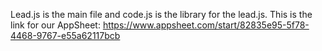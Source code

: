 Lead.js is the main file and code.js is the library for the lead.js.
This is the link for our AppSheet:
https://www.appsheet.com/start/82835e95-5f78-4468-9767-e55a62117bcb

